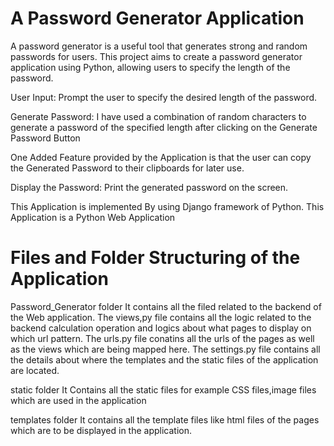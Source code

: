 # A Password Generator Application

A password generator is a useful tool that generates strong and random passwords for
users. This project aims to create a password generator application using Python,
allowing users to specify the length of the password.

User Input: Prompt the user to specify the desired length of the password.

Generate Password: I have used a combination of random characters to generate a password of
the specified length after clicking on the Generate Password Button

One Added Feature provided by the Application is that the user can copy the Generated Password to their clipboards for later use.

Display the Password: Print the generated password on the screen.

This Application is implemented By using Django framework of Python.
This Application is a Python Web Application



Files and Folder Structuring of the Application
=======================================================

Password_Generator folder
    It contains all the filed related to the backend of the Web application.
    The views,py file contains all the logic related to the backend calculation operation and logics about what pages to display on which url pattern.
    The urls.py file conatins all the urls of the pages as well as the views which are being mapped here.
    The settings.py file contains all the details about where the templates and the static files of the application are located.

static folder
    It Contains all the static files for example CSS files,image files which are used in the application

templates folder
    It contains all the template files like html files of the pages which are to be displayed in the application.

